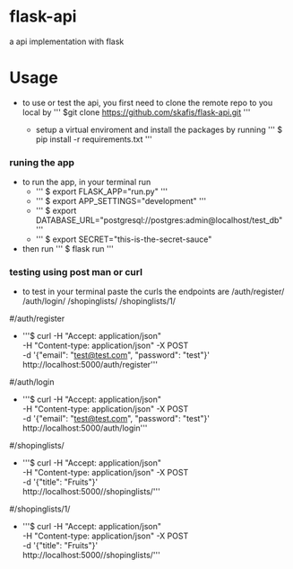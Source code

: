 # flask-api
a api implementation with flask

# Usage
* to use or test the api, you first need to clone the remote repo to you local
  by ''' $git clone https://github.com/skafis/flask-api.git '''

  * setup a virtual enviroment and install the packages by running
     ''' $ pip install -r requirements.txt '''

 ### runing the app
* to run the app, in your terminal run
   * ''' $ export FLASK_APP="run.py" '''
   * ''' $ export APP_SETTINGS="development" '''
   * ''' $ export DATABASE_URL="postgresql://postgres:admin@localhost/test_db" '''
   * ''' $ export SECRET="this-is-the-secret-sauce"
 * then run 
   ''' $ flask run '''

### testing using post man or curl 

* to test in your terminal paste the curls 
	the endpoints are 
	/auth/register/
	/auth/login/
	/shopinglists/
	/shopinglists/1/

#/auth/register

*   '''$ curl -H "Accept: application/json" \
-H "Content-type: application/json" -X POST \
-d '{"email": "test@test.com", "password": "test"}' \
http://localhost:5000/auth/register'''

#/auth/login 
* '''$ curl -H "Accept: application/json" \
-H "Content-type: application/json" -X POST \
-d '{"email": "test@test.com", "password": "test"}' \
http://localhost:5000/auth/login'''

#/shopinglists/

* '''$ curl -H "Accept: application/json" \
-H "Content-type: application/json" -X POST \
-d '{"title": "Fruits"}' \
http://localhost:5000//shopinglists/'''

#/shopinglists/1/
* '''$ curl -H "Accept: application/json" \
-H "Content-type: application/json" -X POST \
-d '{"title": "Fruits"}' \
http://localhost:5000//shopinglists/'''